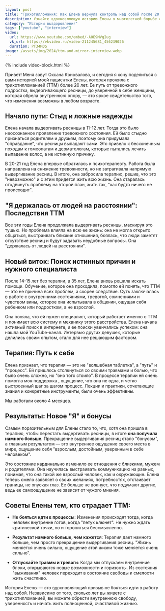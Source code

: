 ```yaml
---
layout: post
title: "Трихотилломания: Как Елена вернула контроль над собой после 20 лет борьбы за 4 блока терапии."
description: Узнайте вдохновляющую историю Елены о многолетней борьбе с трихотилломанией. Видео рассказывает о её пути через специализированную терапию, которая помогла не только остановить выдергивание ресниц, но и обрести уверенность в себе. Это откровенный рассказ об исцелении, принятии и кардинальных переменах в жизни.
category: "Истории выздоровления"
tags: ["youtube", "interview"]
video:
  url: https://www.youtube.com/embed/-A0E9MVgIug
  vk_url: https://vkvideo.ru/video-211245681_456239026
  duration: PT34M3S
image: /assets/img/2024/ttm-and-mirror-interview.webp
---
```


{% include video-block.html %}

Привет! Меня зовут Оксана Коновалова, и сегодня я хочу поделиться с вами историей моей пациентки Елены, которая прожила с трихотилломанией (ТТМ) более 20 лет. Ее путь от тревожного подростка, выдергивающего ресницы, до уверенной в себе женщины, которая обрела внутреннюю опору, — это яркое свидетельство того, что изменения возможны в любом возрасте.

## Начало пути: Стыд и ложные надежды

Елена начала выдергивать ресницы в 11-12 лет. Тогда это было неосознанное проявление тревожного состояния. Ей было стыдно признаться родителям и друзьям, поэтому она придумала "оправдание", что ресницы выпадают сами. Это привело к бесконечным походам к гомеопатам и дерматологам, которые пытались лечить выпадение волос, а не истинную причину.

В 20-21 год Елена впервые обратилась к психотерапевту. Работа была направлена на снижение тревожности, но не затрагивала напрямую выдергивание ресниц. В итоге, она забросила терапию, решив, что это "невозможно" и с этим придется жить всю жизнь. Она старалась отодвинуть проблему на второй план, жить так, "как будто ничего не происходит".

## "Я держалась от людей на расстоянии": Последствия ТТМ

Все эти годы Елена продолжала выдергивать ресницы, маскируя это тушью. Но проблема влияла на всю ее жизнь: она не могла открыто общаться, выстраивать близкие отношения, боялась, что люди заметят отсутствие ресниц и будут задавать неудобные вопросы. Она "держалась от людей на расстоянии".

## Новый виток: Поиск истинных причин и нужного специалиста

После 14-15 лет без терапии, в 35 лет, Елена вновь решила искать помощи. Обучение, которое она проходила, помогло ей понять, что ТТМ — это не причина всех проблем, а скорее следствие. Суть заключалась в работе с внутренними состояниями, тревогой, сомнениями и чувством вины, которое она испытывала в общении, ощущая себя ребенком или подростком, а не взрослой.

Она поняла, что ей нужен специалист, который работает именно с ТТМ и понимает всю систему и механику этого расстройства. Елена начала активный поиск в интернете, и ее поиски увенчались успехом: она нашла мой YouTube-канал. Интервью других девушек, которые делились своим опытом, стало для нее решающим фактором.

## Терапия: Путь к себе

Елена признает, что терапия — это не "волшебная таблетка", а "путь" и "процесс". Ей пришлось столкнуться со своими травмами и болью, что было очень сложно, но "оно того стоило". В процессе терапии ей очень помогла моя поддержка , ощущение, что она не одна, и четко выстроенный шаг за шагом процесс. Лекции и практики, сочетающие знания и конкретные инструменты, были очень эффективны.

Мы работали около 4 месяцев.

## Результаты: Новое "Я" и бонусы

Самым поразительным для Елены стало то, что, хотя она пришла в терапию, чтобы перестать выдергивать ресницы, в итоге **она получила намного больше**. Прекращение выдергивания ресниц стало "бонусом", а главным результатом — это внутреннее ощущение своего места в мире, ощущение себя "взрослым, достойным, уверенным в себе человеком".

Это состояние кардинально изменило ее отношения с близкими, мужем и родителями. Она научилась выстраивать коммуникацию на равных, понимая, что она такой же взрослый человек, как и окружающие. Елена теперь смело заявляет о своих желаниях, потребностях, отстаивает границы, не опуская глаз. Ее больше не волнует, что подумают другие, ведь ее самоощущение не зависит от чужого мнения.

## Советы Елены тем, кто страдает ТТМ:

- **Не бояться идти в процессы**: Изменения происходят тогда, когда человек внутренне готов, когда "петух клюнет". Не нужно ждать критической точки, но и торопиться бессмысленно.

- **Результат намного больше, чем кажется**: Терапия дает намного больше, чем просто прекращение выдергивания ресниц. "Жизнь меняется очень сильно, ощущение этой жизни тоже меняется очень сильно".

- **Отпускайте травмы и тревоги**: Когда мы отпускаем внутренние блоки, открываются новые возможности и горизонты. Из состояния "выживания" человек переходит в состояние свободы и смелости жить счастливо.

История Елены — это вдохновляющий призыв не бояться идти в работу над собой. Независимо от того, сколько лет вы живете с трихотилломанией, вы можете обрести внутреннюю свободу, уверенность и начать жить полноценной, счастливой жизнью.
